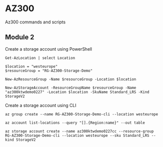 # AZ300

Az300 commands and scripts

## Module 2

Create a storage account using PowerShell

```PS
Get-AzLocation | select Location
```

```PS
$location = "westeurope"
$resourceGroup = "RG-AZ300-Storage-Demo"
```

```PS
New-AzResourceGroup -Name $resourceGroup -Location $location
```

```PS
New-AzStorageAccount -ResourceGroupName $resourceGroup -Name "az300ktwdemo0227" -Location $location -SkuName Standard_LRS -Kind StorageV2
```

Create a storage account using CLI

```CLI
az group create --name RG-AZ300-Storage-Demo-cli --location westeurope
```

```CLI
az account list-locations --query "[].{Region:name}" --out table
```

```CLI
az storage account create --name az300ktwdemo0227cc --resource-group RG-AZ300-Storage-Demo-cli --location westeurope --sku Standard_LRS --kind StorageV2
```
